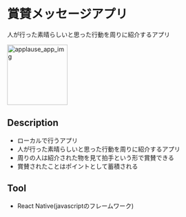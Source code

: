 # 賞賛メッセージアプリ
人が行った素晴らしいと思った行動を周りに紹介するアプリ

<img width="140" alt="applause_app_img" src="https://user-images.githubusercontent.com/28621401/54907605-46b48580-4f29-11e9-84b2-094b03bd88c1.PNG">

## Description
- ローカルで行うアプリ
- 人が行った素晴らしいと思った行動を周りに紹介するアプリ
- 周りの人は紹介された物を見て拍手という形で賞賛できる
- 賞賛されたことはポイントとして蓄積される

## Tool
- React Native(javascriptのフレームワーク)
